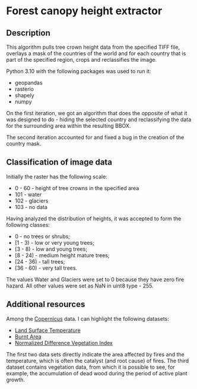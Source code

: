 # Forest canopy height extractor

## Description

This algorithm pulls tree crown height data from the specified TIFF file, 
overlays a mask of the countries of the world and for each country that is part of the specified region, 
crops and reclassifies the image.

Python 3.10 with the following packages was used to run it:
* geopandas
* rasterio
* shapely
* numpy

On the first iteration, we got an algorithm that does the opposite of what it was designed to do -
hiding the selected country and reclassifying the data 
for the surrounding area within the resulting BBOX.

The second iteration accounted for and fixed a bug in the creation of the country mask.

## Classification of image data

Initially the raster has the following scale:

* 0 - 60 - height of tree crowns in the specified area
* 101 - water
* 102 - glaciers
* 103 - no data

Having analyzed the distribution of heights, it was accepted to form the following classes:
* 0 - no trees or shrubs;
* [1 - 3) - low or very young trees;
* [3 - 8) - low and young trees;
* [8 - 24) - medium height mature trees;
* [24 - 36) - tall trees;
* [36 - 60) - very tall trees.

The values Water and Glaciers were set to 0 because they have zero fire hazard. 
All other values were set as NaN in uint8 type - 255.

## Additional resources

Among the [Copernicus](https://land.copernicus.eu/global/products/) data. 
I can highlight the following datasets:

* [Land Surface Temperature](https://land.copernicus.eu/global/products/lst)
* [Burnt Area](https://land.copernicus.eu/global/products/ba)
* [Normalized Difference Vegetation Index](https://land.copernicus.eu/global/products/ndvi)

The first two data sets directly indicate the area affected by fires and the temperature, 
which is often the catalyst (and root cause) of fires. 
The third dataset contains vegetation data, from which it is possible to see, for example, the accumulation of dead wood during the period of active plant growth. 